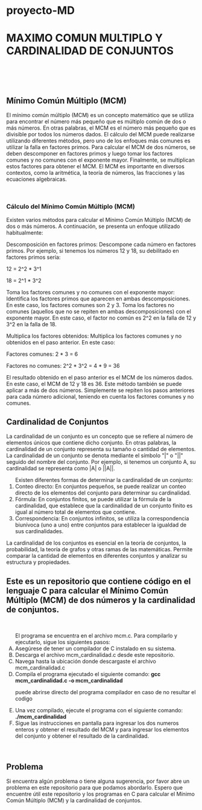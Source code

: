 # proyecto-MD
<h1>MAXIMO COMUN MULTIPLO Y CARDINALIDAD DE CONJUNTOS<h1><br>
<h2>Mínimo Común Múltiplo (MCM)</h2>
<p aling=justify>El mínimo común múltiplo (MCM) es un concepto matemático que se utiliza para encontrar el número más pequeño que es múltiplo común de dos o más números. En otras palabras, el MCM es el número más pequeño que es divisible por todos los números dados.
El cálculo del MCM puede realizarse utilizando diferentes métodos, pero uno de los enfoques más comunes es utilizar la falla en factores primos. Para calcular el MCM de dos números, se deben descomponer en factores primos y luego tomar los factores comunes y no comunes con el exponente mayor. Finalmente, se multiplican estos factores para obtener el MCM.
El MCM es importante en diversos contextos, como la aritmética, la teoría de números, las fracciones y las ecuaciones algebraicas.</p> <br>

<h3> Cálculo del Mínimo Común Múltiplo (MCM) </h3>
<p>Existen varios métodos para calcular el Mínimo Común Múltiplo (MCM) de dos o más números. A continuación, se presenta un enfoque utilizado habitualmente:
<p>Descomposición en factores primos: Descompone cada número en factores primos. Por ejemplo, si tenemos los números 12 y 18, su debilitado en factores primos sería:
<p>12 = 2^2 * 3^1
<p>18 = 2^1 * 3^2
<p aling=justify>Toma los factores comunes y no comunes con el exponente mayor: Identifica los factores primos que aparecen en ambas descomposiciones. En este caso, los factores comunes son 2 y 3. Toma los factores no comunes (aquellos que no se repiten en ambas descomposiciones) con el exponente mayor. En este caso, el factor no común es 2^2 en la falla de 12 y 3^2 en la falla de 18.
<p>Multiplica los factores obtenidos: Multiplica los factores comunes y no obtenidos en el paso anterior. En este caso:
<p>Factores comunes: 2 * 3 = 6
<p>Factores no comunes: 2^2 * 3^2 = 4 * 9 = 36
<p>El resultado obtenido en el paso anterior es el MCM de los números dados. En este caso, el MCM de 12 y 18 es 36.
Este método también se puede aplicar a más de dos números. Simplemente se repiten los pasos anteriores para cada número adicional, teniendo en cuenta los factores comunes y no comunes.

    
<h2>Cardinalidad de Conjuntos</h2>
<p>La cardinalidad de un conjunto es un concepto que se refiere al número de elementos únicos que contiene dicho conjunto. En otras palabras, la cardinalidad de un conjunto representa su tamaño o cantidad de elementos.
La cardinalidad de un conjunto se denota mediante el símbolo "|" o "||" seguido del nombre del conjunto. Por ejemplo, si tenemos un conjunto A, su cardinalidad se representa como |A| o ||A||.</p>
<ol>Existen diferentes formas de determinar la cardinalidad de un conjunto:
<li>Conteo directo: En conjuntos pequeños, se puede realizar un conteo directo de los elementos del conjunto para determinar su cardinalidad.</li>
<li>Fórmula: En conjuntos finitos, se puede utilizar la fórmula de la cardinalidad, que establece que la cardinalidad de un conjunto finito es igual al número total de elementos que contiene.</li>
<li>Correspondencia: En conjuntos infinitos, se utiliza la correspondencia biunívoca (uno a uno) entre conjuntos para establecer la igualdad de sus cardinalidades.</li></ol>
La cardinalidad de los conjuntos es esencial en la teoría de conjuntos, la probabilidad, la teoría de grafos y otras ramas de las matemáticas. Permite comparar la cantidad de elementos en diferentes conjuntos y analizar su estructura y propiedades. <br>
<h2>Este es un repositorio que contiene código en el lenguaje C para calcular el Mínimo Común Múltiplo (MCM) de dos números y la cardinalidad de conjuntos.</h2>
<br>
<ol>El programa se encuentra en el archivo mcm.c. Para compilarlo y ejecutarlo, sigue los siguientes pasos:
<li type=A>Asegúrese de tener un compilador de C instalado en su sistema.</li>
<li type=A>Descarga el archivo mcm_cardinalidad.c desde este repositorio.</li>
<li type=A>Navega hasta la ubicación donde descargaste el archivo mcm_cardinalidad.c </li>
<li type=A>Compila el programa ejecutado el siguiente comando:   <b> gcc mcm_cardinalidad.c -o mcm_cardinalidad </b>
<p> puede abrirse directo del programa compilador en caso de no resultar el codigo </p></li>
<li type=A>Una vez compilado, ejecute el programa con el siguiente comando:  <b> ./mcm_cardinalidad </b></li>
<li type=A>Sigue las instrucciones en pantalla para ingresar los dos numeros enteros y obtener el resultado del MCM y para ingresar los elementos del conjunto y obtener el resultado de la cardinalidad.</li>
</ol> <br>
<h2>Problema</h2>
Si encuentra algún problema o tiene alguna sugerencia, por favor abre un problema en este repositorio para que podamos abordarlo.
Espero que encuentre útil este repositorio y los programas en C para calcular el Mínimo Común Múltiplo (MCM) y la cardinalidad de conjuntos.

